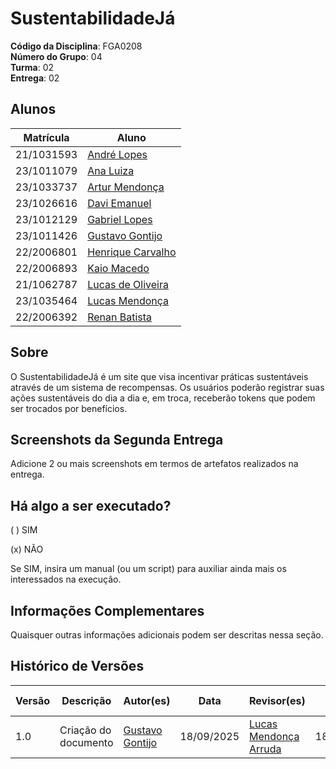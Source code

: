 # SustentabilidadeJá

**Código da Disciplina**: FGA0208<br>
**Número do Grupo**: 04<br>
**Turma**: 02<br>
**Entrega**: 02<br>

## Alunos
|Matrícula | Aluno |
| -- | -- |
| 21/1031593 | [André Lopes](https://github.com/andrewslopes) |
| 23/1011079  | [Ana Luiza](https://github.com/luluaroeira) |
| 23/1033737 | [Artur Mendonça](https://github.com/ArtyMend07) |
| 23/1026616 | [Davi Emanuel](https://github.com/daviRolvr) |
| 23/1012129  | [Gabriel Lopes](https://github.com/BrzGab) |
| 23/1011426  | [Gustavo Gontijo](https://github.com/Guga301104) |
| 22/2006801 | [Henrique Carvalho](https://github.com/henriquecarv3) |
| 22/2006893  | [Kaio Macedo](https://github.com/bigkaio) |
| 21/1062787  | [Lucas de Oliveira](https://github.com/LucasOliveiraDiasMarquesFerreira) |
| 23/1035464  | [Lucas Mendonça](https://github.com/lucasarruda9) |
| 22/2006392 | [Renan Batista](https://github.com/renanpariiz) |

## Sobre 
O SustentabilidadeJá é um site que visa incentivar práticas sustentáveis através de um sistema de recompensas. Os usuários poderão registrar suas ações sustentáveis do dia a dia e, em troca, receberão tokens que podem ser trocados por benefícios.

## Screenshots da Segunda Entrega
Adicione 2 ou mais screenshots em termos de artefatos realizados na entrega.

## Há algo a ser executado?

( ) SIM

(x) NÃO

Se SIM, insira um manual (ou um script) para auxiliar ainda mais os interessados na execução.

## Informações Complementares 
Quaisquer outras informações adicionais podem ser descritas nessa seção.


## Histórico de Versões

| Versão | Descrição                            | Autor(es)                                                                                         | Data       | Revisor(es)                                                                                                 | Data de Revisão |
| ------ | ------------------------------------ | ------------------------------------------------------------------------------------------------- | ---------- | ----------------------------------------------------------------------------------------------------------- | --------- |
| 1.0    | Criação do documento | [Gustavo Gontijo](https://https://github.com/Guga301104) | 18/09/2025 | [Lucas Mendonça Arruda](https://github.com/lucasarruda9) | 18/09/2025|
